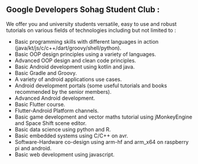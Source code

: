 ## Google Developers Sohag Student Club : 

We offer you and university students versatile, easy to use and robust tutorials on various fields of technologies including but not limited to : 
- Basic programming skills with different languages in action (java/kt/js/c/c++/dart/groovy/shell/python).
- Basic OOP design principles using a variety of languages.
- Advanced OOP design and clean code principles.
- Basic Android development using kotlin and java.
- Basic Gradle and Groovy.
- A variety of android applications use cases.
- Android development portals (some useful tutorials and books recommended by the senior members).
- Advanced Android development.
- Basic Flutter course.
- Flutter-Android Platform channels.
- Basic game development and vector maths tutorial using jMonkeyEngine and Space Shift scene editor.
- Basic data science using python and R.
- Basic embedded systems using C/C++ on avr.
- Software-Hardware co-design using arm-hf and arm_x64 on raspberry pi and android.
- Basic web development using javascript.
